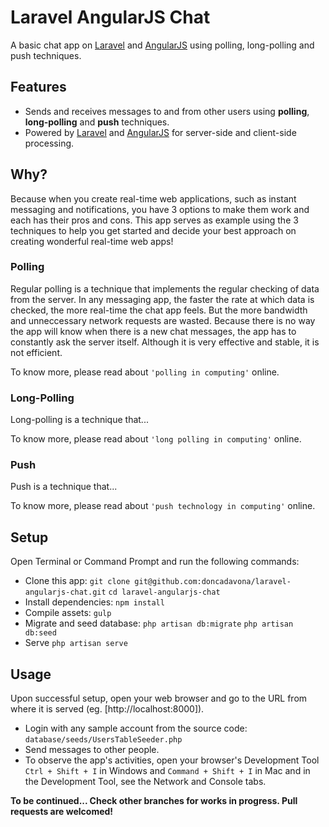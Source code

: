 # Laravel AngularJS Chat
A basic chat app on [Laravel](https://laravel.com) and [AngularJS](https://angularjs.org) using polling, long-polling and push techniques.

## Features
* Sends and receives messages to and from other users using **polling**, **long-polling** and **push** techniques.
* Powered by [Laravel](https://laravel.com) and [AngularJS](https://angularjs.org) for server-side and client-side processing.

## Why?
Because when you create real-time web applications, such as instant messaging and notifications, you have 3 options to make them work and each has their pros and cons.
This app serves as example using the 3 techniques to help you get started and decide your best approach on creating wonderful real-time web apps!

### Polling
Regular polling is a technique that implements the regular checking of data from the server. In any messaging app, the faster the rate at which data is checked, the more real-time the chat app feels. But the more bandwidth and unneccessary network requests are wasted. Because there is no way the app will know when there is a new chat messages, the app has to constantly ask the server itself. Although it is very effective and stable, it is not efficient.

To know more, please read about `'polling in computing'` online.

### Long-Polling
Long-polling is a technique that...

To know more, please read about `'long polling in computing'` online.

### Push
Push is a technique that...

To know more, please read about `'push technology in computing'` online.

## Setup
Open Terminal or Command Prompt and run the following commands:
* Clone this app:
`git clone git@github.com:doncadavona/laravel-angularjs-chat.git`
`cd laravel-angularjs-chat`
* Install dependencies:
`npm install`
* Compile assets:
`gulp`
* Migrate and seed database:
`php artisan db:migrate`
`php artisan db:seed`
* Serve
`php artisan serve`

## Usage
Upon successful setup, open your web browser and go to the URL from where it is served (eg. [http://localhost:8000]).

* Login with any sample account from the source code: `database/seeds/UsersTableSeeder.php`
* Send messages to other people.
* To observe the app's activities, open your browser's Development Tool `Ctrl + Shift + I` in Windows and `Command + Shift + I` in Mac and in the Development Tool, see the Network and Console tabs.

**To be continued... Check other branches for works in progress. Pull requests are welcomed!**